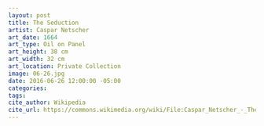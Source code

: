 ```yaml
---
layout: post
title: The Seduction
artist: Caspar Netscher
art_date: 1664
art_type: Oil on Panel
art_height: 38 cm
art_width: 32 cm
art_location: Private Collection
image: 06-26.jpg
date: 2016-06-26 12:00:00 -05:00
categories:
tags:
cite_author: Wikipedia
cite_url: https://commons.wikimedia.org/wiki/File:Caspar_Netscher_-_The_Seduction_-_WGA16528.jpg
---
```

